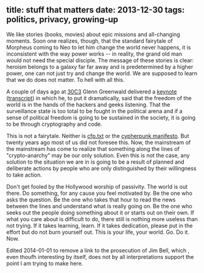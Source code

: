 title: stuff that matters
date: 2013-12-30
tags: politics, privacy, growing-up
----

We like stories (books, movies) about epic missions and all-changing moments.
Soon one realizes, though, that the standard fairytale of Morpheus coming to Neo
to let him change the world never happens, it is inconsistent with the way power
works -- in reality, the grand old man would not need the special disciple.
The message of these stories is clear: heroism belongs to a galaxy far far away
and is predetermined by a higher power, one can not just try and change the
world. We are supposed to learn that we do does not matter. To hell with all this.

A couple of days ago at [30C3] Glenn Greenwald delivered a [keynote] ([transcript])
in which
he, to put it dramatically, said that the freedom of the world is in the hands
of the hackers and geeks listening. That the surveillance state is too total to
be fought in the political arena and if a sense of political freedom is going to
be sustained in the society, it is going to be through cryptography and code.

This is not a fairytale. Neither is [cfp.txt] or the [cypherpunk manifesto]. But
twenty years ago most of us did not foresee this. Now, the mainstream of the mainstream has come to
realize that something along the lines of "crypto-anarchy" may be our only
solution. Even this is not the case, any solution to the situation we are in is
going to be a result of planned and deliberate actions by people who are only
distinguished by their willingness to take action.

Don't get fooled by the Hollywood worship of passivity. The world is out there.
Do something, for any cause you feel motivated by. Be the one who asks the
question. Be the one who takes that hour to read the news between the lines and
understand what is really going on. Be the one who seeks out the people doing
something about it or starts out on their own. If what you care about is
difficult to do, there still is nothing more useless than not trying. If it
takes learning, learn. If it takes dedication, please put in the effort but do
not burn yourself out. This is your life, your world. Go. Do it. Now.

Edited 2014-01-01 to remove a link to the prosecution of Jim Bell, which , even
thoufh interesting by itself, does not by all interpretations support the point
I am trying to make here.

[30C3]: http://media.ccc.de/browse/congress/2013/
[keynote]: http://media.ccc.de/browse/congress/2013/30C3_-_5622_-_en_-_saal_1_-_201312271930_-_30c3_keynote_-_glenn_greenwald_-_frank.html
[transcript]: https://github.com/poppingtonic/greenwald-30c3-keynote/blob/master/transcript/transcript.md
[cfp.txt]: http://www.toad.com/gnu/cfp.talk.txt
[cypherpunk manifesto]: http://www.activism.net/cypherpunk/manifesto.html
